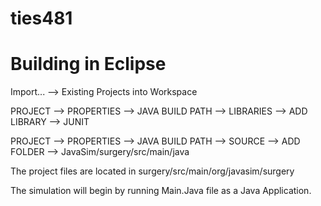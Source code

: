 # ties481

# Building in Eclipse

Import... --> Existing Projects into Workspace

PROJECT --> PROPERTIES --> JAVA BUILD PATH --> LIBRARIES --> ADD LIBRARY --> JUNIT

PROJECT --> PROPERTIES --> JAVA BUILD PATH --> SOURCE --> ADD FOLDER --> JavaSim/surgery/src/main/java

The project files are located in surgery/src/main/org/javasim/surgery

The simulation will begin by running Main.Java file as a Java Application.